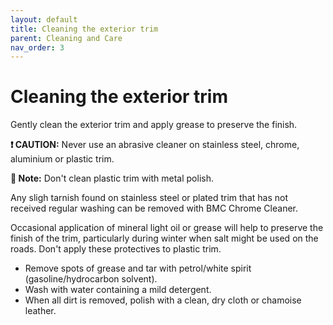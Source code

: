 ```yaml
---
layout: default
title: Cleaning the exterior trim
parent: Cleaning and Care
nav_order: 3
---
```


# Cleaning the exterior trim

Gently clean the exterior trim and apply grease to preserve the finish.

**❗️ CAUTION:** Never use an abrasive cleaner on stainless steel, chrome, aluminium or plastic trim.

**📝 Note:** Don't clean plastic trim with metal polish.

Any sligh tarnish found on stainless steel or plated trim that has not received regular washing can be removed with BMC Chrome Cleaner.

Occasional application of mineral light oil or grease will help to preserve the finish of the trim, particularly during winter when salt might be used on the roads. Don't apply these protectives to plastic trim.

- Remove spots of grease and tar with petrol/white spirit (gasoline/hydrocarbon solvent).
- Wash with water containing a mild detergent.
- When all dirt is removed, polish with a clean, dry cloth or chamoise leather.
